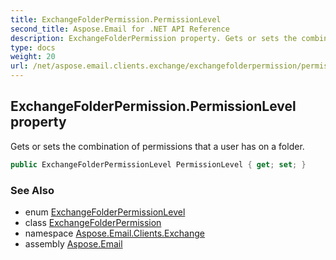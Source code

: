 ```yaml
---
title: ExchangeFolderPermission.PermissionLevel
second_title: Aspose.Email for .NET API Reference
description: ExchangeFolderPermission property. Gets or sets the combination of permissions that a user has on a folder
type: docs
weight: 20
url: /net/aspose.email.clients.exchange/exchangefolderpermission/permissionlevel/
---
```

## ExchangeFolderPermission.PermissionLevel property

Gets or sets the combination of permissions that a user has on a folder.

```csharp
public ExchangeFolderPermissionLevel PermissionLevel { get; set; }
```

### See Also

* enum [ExchangeFolderPermissionLevel](../../exchangefolderpermissionlevel/)
* class [ExchangeFolderPermission](../)
* namespace [Aspose.Email.Clients.Exchange](../../exchangefolderpermission/)
* assembly [Aspose.Email](../../../)


